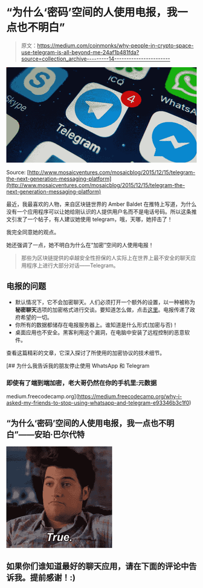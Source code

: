# “为什么‘密码’空间的人使用电报，我一点也不明白”

> 原文：<https://medium.com/coinmonks/why-people-in-crypto-space-use-telegram-is-all-beyond-me-24af1b481fda?source=collection_archive---------14----------------------->

![](img/58db45969597744f7c2c1d56ab804246.png)

Source: [http://www.mosaicventures.com/mosaicblog/2015/12/15/telegram-the-next-generation-messaging-platform](http://www.mosaicventures.com/mosaicblog/2015/12/15/telegram-the-next-generation-messaging-platform)

最近，我最喜欢的人物，来自区块链世界的 Amber Baldet 在推特上写道，为什么没有一个应用程序可以让她给刚认识的人提供用户名而不是电话号码。所以这条推文引发了一个帖子，有人建议她使用 telegram，哦，天哪，她抨击了！

我完全同意她的观点。

她还强调了一点，她不明白为什么在“加密”空间的人使用电报！

> 那些为区块链提供的卓越安全性担保的人实际上在世界上最不安全的聊天应用程序上进行大部分对话——Telegram。

## 电报的问题

*   默认情况下，它不会加密聊天。人们必须打开一个额外的设置，以一种被称为**秘密聊天**选项的加密格式进行交谈。要知道怎么做，点击[这里](https://smartphones.gadgethacks.com/how-to/telegram-101-enable-end-end-encryption-for-your-chats-0179439/)。电报传递了政府希望的一切。
*   你所有的数据都储存在电报服务器上。谁知道是什么形式(加密与否)！
*   桌面应用也不安全。黑客利用这个漏洞，在电脑中安装了远程控制的恶意软件。

查看这篇精彩的文章，它深入探讨了所使用的加密协议的技术细节。

[](https://medium.freecodecamp.org/why-i-asked-my-friends-to-stop-using-whatsapp-and-telegram-e93346b3c1f0) [## 为什么我告诉我的朋友停止使用 WhatsApp 和 Telegram

### 即使有了端到端加密，老大哥仍然在你的手机里:元数据

medium.freecodecamp.org](https://medium.freecodecamp.org/why-i-asked-my-friends-to-stop-using-whatsapp-and-telegram-e93346b3c1f0) 

## “为什么‘密码’空间的人使用电报，我一点也不明白”——安珀·巴尔代特

![](img/a14f14be25b64ed7ab5a26f70d0a5833.png)

## 如果你们谁知道最好的聊天应用，请在下面的评论中告诉我。提前感谢！:)